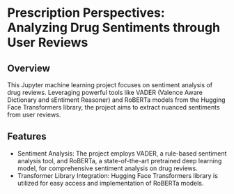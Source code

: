 # Prescription Perspectives: Analyzing Drug Sentiments through User Reviews
## Overview
This Jupyter machine learning project focuses on sentiment analysis of drug reviews. Leveraging powerful tools like VADER (Valence Aware Dictionary and sEntiment Reasoner) and RoBERTa models from the Hugging Face Transformers library, the project aims to extract nuanced sentiments from user reviews.

## Features
- Sentiment Analysis: The project employs VADER, a rule-based sentiment analysis tool, and RoBERTa, a state-of-the-art pretrained deep learning model, for comprehensive sentiment analysis on drug reviews.
- Transformer Library Integration: Hugging Face Transformers library is utilized for easy access and implementation of RoBERTa models.
